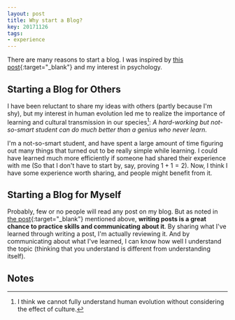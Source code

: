 ```yaml
---
layout: post
title: Why start a Blog?
key: 20171126
tags:
- experience
---
```


There are many reasons to start a blog. I was inspired by [this post](https://www.r-bloggers.com/advice-to-aspiring-data-scientists-start-a-blog/){:target="_blank"} and my interest in psychology.
<!--more-->

## Starting a Blog for Others
I have been reluctant to share my ideas with others (partly because I'm shy), but my interest in human evolution led me to realize the importance of learning and cultural transmission in our species[^1]: *A hard-working but not-so-smart student can do much better than a genius who never learn.* 

I'm a not-so-smart student, and have spent a large amount of time figuring out many things that turned out to be really simple while learning. I could have learned much more efficiently if someone had shared their experience with me (So that I don't have to start by, say, proving $1+1=2$). Now, I think I have some experience worth sharing, and people might benefit from it.

## Starting a Blog for Myself

Probably, few or no people will read any post on my blog. But as noted in [the post](https://www.r-bloggers.com/advice-to-aspiring-data-scientists-start-a-blog/){:target="_blank"} mentioned above, **writing posts is a great chance to practice skills and communicating about it**. By sharing what I've learned through writing a post, I'm actually reviewing it. And by communicating about what I've learned, I can know how well I understand the topic (thinking that you understand is different from understanding itself).

## Notes
[^1]: I think we cannot fully understand human evolution without considering the effect of culture.